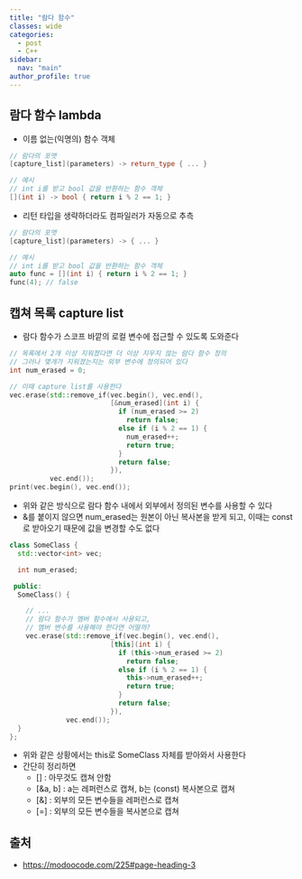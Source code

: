 ```yaml
---
title: "람다 함수"
classes: wide
categories: 
  - post
  - C++
sidebar:
  nav: "main"
author_profile: true
---
```


## 람다 함수 lambda
* 이름 없는(익명의) 함수 객체

```c++
// 람다의 포맷
[capture_list](parameters) -> return_type { ... }

// 예시
// int i를 받고 bool 값을 반환하는 함수 객체
[](int i) -> bool { return i % 2 == 1; }
```

* 리턴 타입을 생략하더라도 컴파일러가 자동으로 추측

```c++
// 람다의 포맷
[capture_list](parameters) -> { ... }

// 예시
// int i를 받고 bool 값을 반환하는 함수 객체
auto func = [](int i) { return i % 2 == 1; }
func(4); // false
```

## 캡쳐 목록 capture list
* 람다 함수가 스코프 바깥의 로컬 변수에 접근할 수 있도록 도와준다

```c++
// 목록에서 2개 이상 지워졌다면 더 이상 지우지 않는 람다 함수 정의
// 그러나 몇개가 지워졌는지는 외부 변수에 정의되어 있다
int num_erased = 0;

// 이때 capture list를 사용한다
vec.erase(std::remove_if(vec.begin(), vec.end(),
                         [&num_erased](int i) {
                           if (num_erased >= 2)
                             return false;
                           else if (i % 2 == 1) {
                             num_erased++;
                             return true;
                           }
                           return false;
                         }),
          vec.end());
print(vec.begin(), vec.end());
```
* 위와 같은 방식으로 람다 함수 내에서 외부에서 정의된 변수를 사용할 수 있다
* &를 붙이지 않으면 num_erased는 원본이 아닌 복사본을 받게 되고, 이때는 const로 받아오기 때문에 값을 변경할 수도 없다

```c++
class SomeClass {
  std::vector<int> vec;

  int num_erased;

 public:
  SomeClass() {

    // ...
    // 람다 함수가 멤버 함수에서 사용되고, 
    // 멤버 변수를 사용해야 한다면 어떨까?
    vec.erase(std::remove_if(vec.begin(), vec.end(),
                         [this](int i) {
                           if (this->num_erased >= 2)
                             return false;
                           else if (i % 2 == 1) {
                             this->num_erased++;
                             return true;
                           }
                           return false;
                         }),
              vec.end());
  }
};
```
* 위와 같은 상황에서는 this로 SomeClass 자체를 받아와서 사용한다
* 간단히 정리하면
  * [] : 아무것도 캡쳐 안함
  * [&a, b] : a는 레퍼런스로 캡쳐, b는 (const) 복사본으로 캡쳐
  * [&] : 외부의 모든 변수들을 레퍼런스로 캡쳐
  * [=] : 외부의 모든 변수들을 복사본으로 캡쳐

## 출처
* <https://modoocode.com/225#page-heading-3>